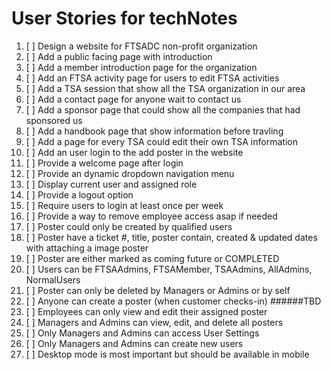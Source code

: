 # User Stories for techNotes

1. [ ] Design a website for FTSADC non-profit organization 
2. [ ] Add a public facing page with introduction  
3. [ ] Add a member introduction page for the organization
4. [ ] Add an FTSA activity page for users to edit FTSA activities
5. [ ] Add a TSA session that show all the TSA organization in our area
6. [ ] Add a contact page for anyone wait to contact us
7. [ ] Add a sponsor page that could show all the companies that had sponsored us
8. [ ] Add a handbook page that show information before travling
9. [ ] Add a page for every TSA could edit their own TSA information
8. [ ] Add an user login to the add poster in the website
9. [ ] Provide a welcome page after login 
10. [ ] Provide an dynamic dropdown navigation menu
11. [ ] Display current user and assigned role 
12. [ ] Provide a logout option 
13. [ ] Require users to login at least once per week
14. [ ] Provide a way to remove employee access asap if needed 
15. [ ] Poster could only be created by qualified users 
16. [ ] Poster have a ticket #, title, poster contain, created & updated dates with attaching a image poster
17. [ ] Poster are either marked as coming future or COMPLETED 
18. [ ] Users can be FTSAAdmins, FTSAMember, TSAAdmins, AllAdmins, NormalUsers 
19. [ ] Poster can only be deleted by Managers or Admins or by self
20. [ ] Anyone can create a poster (when customer checks-in) ######TBD
21. [ ] Employees can only view and edit their assigned poster  
22. [ ] Managers and Admins can view, edit, and delete all posters 
23. [ ] Only Managers and Admins can access User Settings 
24. [ ] Only Managers and Admins can create new users 
25. [ ] Desktop mode is most important but should be available in mobile 